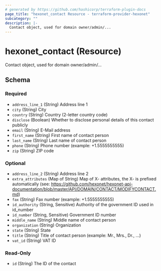 ```yaml
---
# generated by https://github.com/hashicorp/terraform-plugin-docs
page_title: "hexonet_contact Resource - terraform-provider-hexonet"
subcategory: ""
description: |-
  Contact object, used for domain owner/admin/...
---
```


# hexonet_contact (Resource)

Contact object, used for domain owner/admin/...



<!-- schema generated by tfplugindocs -->
## Schema

### Required

- `address_line_1` (String) Address line 1
- `city` (String) City
- `country` (String) Country (2-letter country code)
- `disclose` (Boolean) Whether to disclose personal details of this contact publicly
- `email` (String) E-Mail address
- `first_name` (String) First name of contact person
- `last_name` (String) Last name of contact person
- `phone` (String) Phone number (example: +1.5555555555)
- `zip` (String) ZIP code

### Optional

- `address_line_2` (String) Address line 2
- `extra_attributes` (Map of String) Map of X- attributes, the X- is prefixed automatically (see: https://github.com/hexonet/hexonet-api-documentation/blob/master/API/DOMAIN/CONTACT/MODIFYCONTACT.md)
- `fax` (String) Fax number (example: +1.5555555555)
- `id_authority` (String, Sensitive) Authority of the government ID used in id_number
- `id_number` (String, Sensitive) Government ID number
- `middle_name` (String) Middle name of contact person
- `organization` (String) Organization
- `state` (String) State
- `title` (String) Title of contact person (example: Mr., Mrs., Dr., ...)
- `vat_id` (String) VAT ID

### Read-Only

- `id` (String) The ID of the contact


